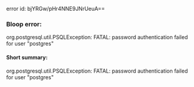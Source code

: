 error id: bjYRGw/pHr4NNE9JNrUeuA==
### Bloop error:

org.postgresql.util.PSQLException: FATAL: password authentication failed for user "postgres"
#### Short summary: 

org.postgresql.util.PSQLException: FATAL: password authentication failed for user "postgres"